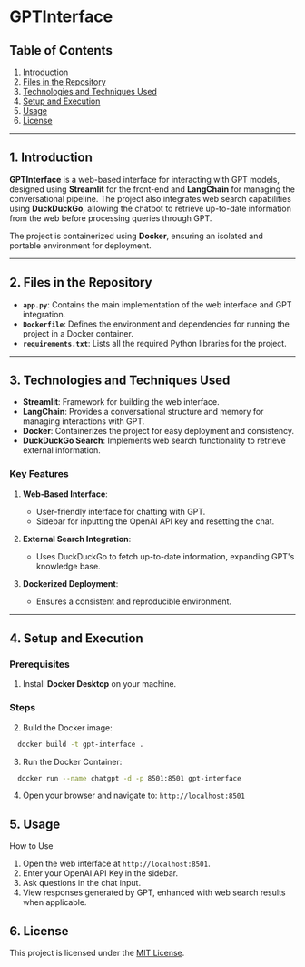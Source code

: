 # GPTInterface

## Table of Contents

1. [Introduction](#1-introduction)  
2. [Files in the Repository](#2-files-in-the-repository)  
3. [Technologies and Techniques Used](#3-technologies-and-techniques-used)  
4. [Setup and Execution](#4-setup-and-execution)  
5. [Usage](#5-usage)  
6. [License](#6-license)  

---

## 1. Introduction

**GPTInterface** is a web-based interface for interacting with GPT models, designed using **Streamlit** for the front-end and **LangChain** for managing the conversational pipeline. The project also integrates web search capabilities using **DuckDuckGo**, allowing the chatbot to retrieve up-to-date information from the web before processing queries through GPT.  

The project is containerized using **Docker**, ensuring an isolated and portable environment for deployment.

---

## 2. Files in the Repository

- **`app.py`**: Contains the main implementation of the web interface and GPT integration.  
- **`Dockerfile`**: Defines the environment and dependencies for running the project in a Docker container.  
- **`requirements.txt`**: Lists all the required Python libraries for the project.  

---

## 3. Technologies and Techniques Used

- **Streamlit**: Framework for building the web interface.  
- **LangChain**: Provides a conversational structure and memory for managing interactions with GPT.  
- **Docker**: Containerizes the project for easy deployment and consistency.  
- **DuckDuckGo Search**: Implements web search functionality to retrieve external information.  

### Key Features
1. **Web-Based Interface**:  
   - User-friendly interface for chatting with GPT.  
   - Sidebar for inputting the OpenAI API key and resetting the chat.

2. **External Search Integration**:  
   - Uses DuckDuckGo to fetch up-to-date information, expanding GPT's knowledge base.  

3. **Dockerized Deployment**:  
   - Ensures a consistent and reproducible environment.  

---

## 4. Setup and Execution

### Prerequisites
1. Install **Docker Desktop** on your machine.  

### Steps

2. Build the Docker image:
  ```bash
    docker build -t gpt-interface .
  ```
3. Run the Docker Container:
  ``` bash
    docker run --name chatgpt -d -p 8501:8501 gpt-interface
  ```
4. Open your browser and navigate to:
  `http://localhost:8501`

## 5. Usage
How to Use
1. Open the web interface at `http://localhost:8501`.
2. Enter your OpenAI API Key in the sidebar.
3. Ask questions in the chat input.
4. View responses generated by GPT, enhanced with web search results when applicable.

## 6. License
This project is licensed under the [MIT License](LICENSE).
